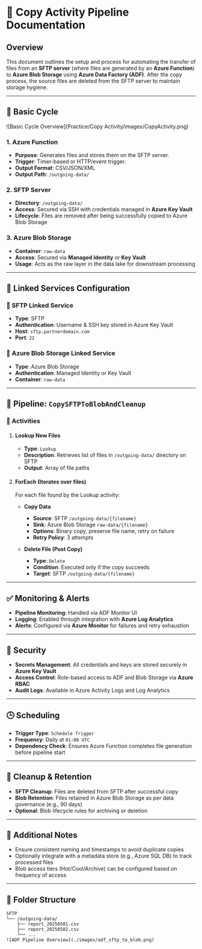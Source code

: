 # 📄 Copy Activity Pipeline Documentation

## Overview

This document outlines the setup and process for automating the transfer of files from an **SFTP server** (where files are generated by an **Azure Function**) to **Azure Blob Storage** using **Azure Data Factory (ADF)**. After the copy process, the source files are deleted from the SFTP server to maintain storage hygiene.

---

## 🧩 Basic Cycle

<!-- Practice\Copy Activity\images\CopyActivity.png -->
![Basic Cycle Overview](Practice/Copy Activity/images/CopyActivity.png)
### 1. Azure Function
- **Purpose**: Generates files and stores them on the SFTP server.
- **Trigger**: Timer-based or HTTP/event trigger.
- **Output Format**: CSV/JSON/XML
- **Output Path**: `/outgoing-data/`

### 2. SFTP Server
- **Directory**: `/outgoing-data/`
- **Access**: Secured via SSH with credentials managed in **Azure Key Vault**
- **Lifecycle**: Files are removed after being successfully copied to Azure Blob Storage

### 3. Azure Blob Storage
- **Container**: `raw-data`
- **Access**: Secured via **Managed Identity** or **Key Vault**
- **Usage**: Acts as the raw layer in the data lake for downstream processing

---

## 🔗 Linked Services Configuration

### 🔹 SFTP Linked Service
- **Type**: SFTP
- **Authentication**: Username & SSH key stored in Azure Key Vault
- **Host**: `sftp.partnerdomain.com`
- **Port**: `22`

### 🔹 Azure Blob Storage Linked Service
- **Type**: Azure Blob Storage
- **Authentication**: Managed Identity or Key Vault
- **Container**: `raw-data`

---

## 🔄 Pipeline: `CopySFTPToBlobAndCleanup`

### 🔸 Activities

1. #### Lookup New Files
   - **Type**: `Lookup`
   - **Description**: Retrieves list of files in `/outgoing-data/` directory on SFTP
   - **Output**: Array of file paths

2. #### ForEach (Iterates over files)
   For each file found by the Lookup activity:

   - **Copy Data**
     - **Source**: SFTP `/outgoing-data/{filename}`
     - **Sink**: Azure Blob Storage `raw-data/{filename}`
     - **Options**: Binary copy, preserve file name, retry on failure
     - **Retry Policy**: 3 attempts

   - **Delete File (Post Copy)**
     - **Type**: `Delete`
     - **Condition**: Executed only if the copy succeeds
     - **Target**: SFTP `/outgoing-data/{filename}`

---

## ✅ Monitoring & Alerts

- **Pipeline Monitoring**: Handled via ADF Monitor UI
- **Logging**: Enabled through integration with **Azure Log Analytics**
- **Alerts**: Configured via **Azure Monitor** for failures and retry exhaustion

---

## 🔐 Security

- **Secrets Management**: All credentials and keys are stored securely in **Azure Key Vault**
- **Access Control**: Role-based access to ADF and Blob Storage via **Azure RBAC**
- **Audit Logs**: Available in Azure Activity Logs and Log Analytics

---

## 🕒 Scheduling

- **Trigger Type**: `Schedule Trigger`
- **Frequency**: Daily at `01:00 UTC`
- **Dependency Check**: Ensures Azure Function completes file generation before pipeline start

---

## 🧹 Cleanup & Retention

- **SFTP Cleanup**: Files are deleted from SFTP after successful copy
- **Blob Retention**: Files retained in Azure Blob Storage as per data governance (e.g., 90 days)
- **Optional**: Blob lifecycle rules for archiving or deletion

---

## 📌 Additional Notes

- Ensure consistent naming and timestamps to avoid duplicate copies
- Optionally integrate with a metadata store (e.g., Azure SQL DB) to track processed files
- Blob access tiers (Hot/Cool/Archive) can be configured based on frequency of access

---

## 📁 Folder Structure

```text
SFTP
└── /outgoing-data/
    ├── report_20250501.csv
    ├── report_20250502.csv
    └── ...
![ADF Pipeline Overview](./images/adf_sftp_to_blob.png)
